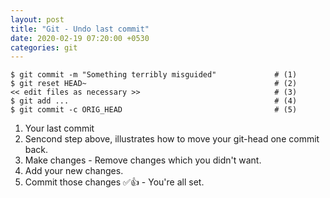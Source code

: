 ```yaml
---
layout: post
title: "Git - Undo last commit"
date: 2020-02-19 07:20:00 +0530
categories: git
---
```


```git
$ git commit -m "Something terribly misguided"             # (1)
$ git reset HEAD~                                          # (2)
<< edit files as necessary >>                              # (3)
$ git add ...                                              # (4)
$ git commit -c ORIG_HEAD                                  # (5)
```

1. Your last commit
2. Sencond step above, illustrates how to move your git-head one commit back.
3. Make changes - Remove changes which you didn't want.
4. Add your new changes.
5. Commit those changes ✅👍 - You're all set.